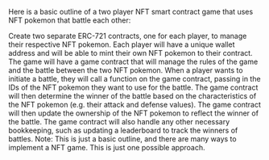 Here is a basic outline of a two player NFT smart contract game that uses NFT pokemon that battle each other:

Create two separate ERC-721 contracts, one for each player, to manage their respective NFT pokemon.
Each player will have a unique wallet address and will be able to mint their own NFT pokemon to their contract.
The game will have a game contract that will manage the rules of the game and the battle between the two NFT pokemon.
When a player wants to initiate a battle, they will call a function on the game contract, passing in the IDs of the NFT pokemon they want to use for the battle.
The game contract will then determine the winner of the battle based on the characteristics of the NFT pokemon (e.g. their attack and defense values).
The game contract will then update the ownership of the NFT pokemon to reflect the winner of the battle.
The game contract will also handle any other necessary bookkeeping, such as updating a leaderboard to track the winners of battles.
Note: This is just a basic outline, and there are many ways to implement a NFT game. This is just one possible approach.
